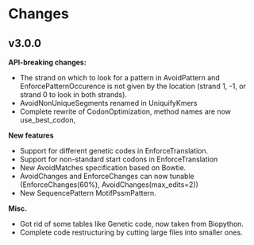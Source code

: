 # Changes

## v3.0.0

**API-breaking changes:**

- The strand on which to look for a pattern in AvoidPattern and
  EnforcePatternOccurence is not given by the location (strand 1, -1, or strand
  0 to look in both strands).
- AvoidNonUniqueSegments renamed in UniquifyKmers
- Complete rewrite of CodonOptimization, method names are now use_best_codon,


**New features**

- Support for different genetic codes in EnforceTranslation.
- Support for non-standard start codons in EnforceTranslation
- New AvoidMatches specification based on Bowtie.
- AvoidChanges and EnforceChanges can now tunable (EnforceChanges(60%),
  AvoidChanges(max_edits=2))
- New SequencePattern MotifPssmPattern.
  
**Misc.**

- Got rid of some tables like Genetic code, now taken from Biopython.
- Complete code restructuring by cutting large files into smaller ones.

